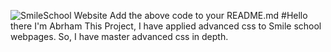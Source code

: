 ![SmileSchool Website](file:///C:/Users/admn/Pictures/your_screenshot.png)
Add the above code to your README.md
#Hello there
I'm Abrham
This Project, I have applied advanced css to Smile school webpages. So, I have master advanced css in depth.

